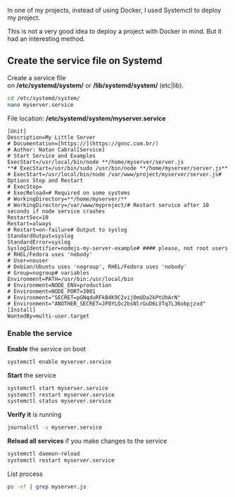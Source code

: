 In one of my projects, instead of using Docker, I used Systemctl to deploy my project.

This is not a very good idea to deploy a project with Docker in mind.
But it had an interesting method.

## Create the service file on Systemd

Create a service file on **/etc/systemd/system/** or **/lib/systemd/system/** (etc|lib).

```bash
cd /etc/systemd/system/
nano myserver.service
```

File location: **/etc/systemd/system/myserver.service**

```service
[Unit]  
Description=My Little Server  
# Documentation=[https://](https://gnnc.com.br/)  
# Author: Natan Cabral[Service]  
# Start Service and Examples  
ExecStart=/usr/local/bin/node **/home/myserver/server.js  
**# ExecStart=/usr/bin/sudo /usr/bin/node **/home/myserver/server.js**  
# ExecStart=/usr/local/bin/node /var/www/project/myserver/server.js# Options Stop and Restart  
# ExecStop=  
# ExecReload=# Required on some systems  
# WorkingDirectory=**/home/myserver/**  
# WorkingDirectory=/var/www/myproject/# Restart service after 10 seconds if node service crashes  
RestartSec=10  
Restart=always  
# Restart=on-failure# Output to syslog  
StandardOutput=syslog  
StandardError=syslog  
SyslogIdentifier=nodejs-my-server-example# #### please, not root users  
# RHEL/Fedora uses 'nobody'  
# User=nouser  
# Debian/Ubuntu uses 'nogroup', RHEL/Fedora uses 'nobody'  
# Group=nogroup# variables  
Environment=PATH=/usr/bin:/usr/local/bin  
# Environment=NODE_ENV=production  
# Environment=NODE_PORT=3001  
# Environment="SECRET=pGNqduRFkB4K9C2vijOmUDa2kPtUhArN"  
# Environment="ANOTHER_SECRET=JP8YLOc2bsNlrGuD6LVTq7L36obpjzxd"[Install]  
WantedBy=multi-user.target
```

### Enable the service

**Enable** the service on boot

```bash
systemctl enable myserver.service
```

**Start** the service
```bash
systemctl start myserver.service  
systemctl restart myserver.service  
systemctl status myserver.service
```

**Verify it** is running

```bash
journalctl -u myserver.service
```

**Reload all services** if you make changes to the service

```bash
systemctl daemon-reload  
systemctl restart myserver.service
```

List process

```bash
ps -ef | grep myserver.js
```



